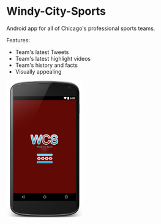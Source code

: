 # Windy-City-Sports
Android app for all of Chicago's professional sports teams.

Features:
- Team's latest Tweets
- Team's latest highlight videos
- Team's history and facts
- Visually appealing

<img src="git_images/splash.png" width="200" />

